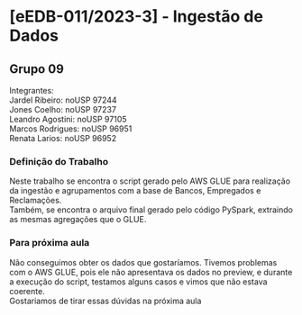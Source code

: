 # [eEDB-011/2023-3] - Ingestão de Dados

## Grupo 09
Integrantes: <br />
Jardel Ribeiro: noUSP 97244 <br />
Jones Coelho: noUSP 97237 <br />
Leandro Agostini: noUSP 97105 <br />
Marcos Rodrigues: noUSP 96951 <br />
Renata Larios: noUSP 96952 <br />

### Definição do Trabalho
Neste trabalho se encontra o script gerado pelo AWS GLUE para realização da ingestão e agrupamentos com a base de Bancos, Empregados e Reclamações. <br />
Também, se encontra o arquivo final gerado pelo código PySpark, extraindo as mesmas agregações que o GLUE.

### Para próxima aula
Não conseguimos obter os dados que gostaríamos. Tivemos problemas com o AWS GLUE, pois ele não apresentava os dados no preview, e durante a execução do script, testamos alguns casos e vimos que não estava coerente. <br />
Gostariamos de tirar essas dúvidas na próxima aula